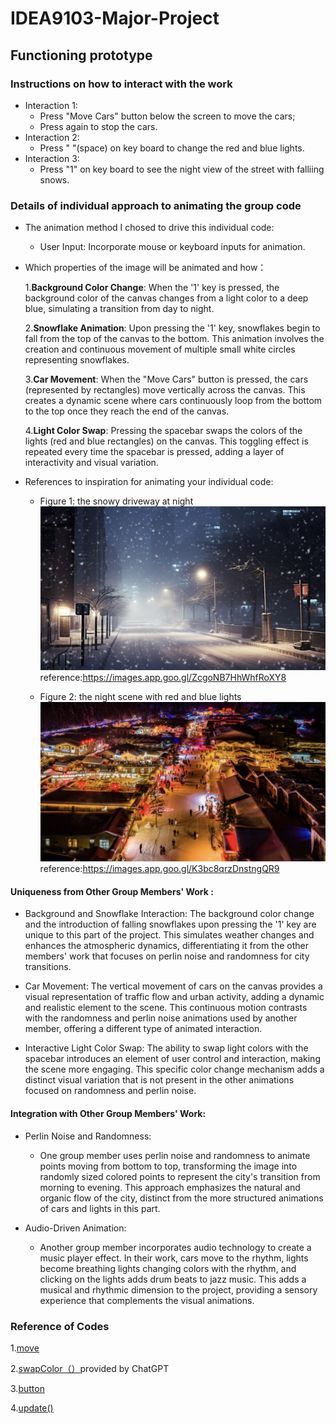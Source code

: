 # IDEA9103-Major-Project
## Functioning prototype
### Instructions on how to interact with the work
- Interaction 1:
  - Press "Move Cars" button below the screen to move the cars;
  - Press again to stop the cars.
- Interaction 2:
  - Press " "(space) on key board to change the red and blue lights.
- Interaction 3:
  - Press "1" on key board to see the night view of the street with falliing snows.
### Details of individual approach to animating the group code
- The animation method I chosed to drive this individual code:
  - User Input: Incorporate mouse or keyboard inputs for animation.
- Which properties of the image will be animated and how：

  1.**Background Color Change**:
  When the '1' key is pressed, the background color of the canvas changes from a light color to a deep blue, simulating a transition from day to night.

  2.**Snowflake Animation**:
  Upon pressing the '1' key, snowflakes begin to fall from the top of the canvas to the bottom. This animation involves the creation and continuous movement of multiple small white circles representing snowflakes.

  3.**Car Movement**:
  When the "Move Cars" button is pressed, the cars (represented by rectangles) move vertically across the canvas. This creates a dynamic scene where cars continuously loop from the bottom to the top once they reach the end of the canvas.

  4.**Light Color Swap**:
  Pressing the spacebar swaps the colors of the lights (red and blue rectangles) on the canvas. This toggling effect is repeated every time the spacebar is pressed, adding a layer of interactivity and visual variation.



- References to inspiration for animating your individual code:
  - Figure 1: the snowy driveway at night
  ![An image of the snowy driveway at night](images/image1.jpeg)
  reference:https://images.app.goo.gl/ZcgoNB7HhWhfRoXY8

  - Figure 2: the night scene with red and blue lights
  ![An image of the night scene with red and blue lights ](images/image2.jpeg)
  reference:https://images.app.goo.gl/K3bc8qrzDnstngQR9

 #### Uniqueness from Other Group Members' Work :
- Background and Snowflake Interaction:
The background color change and the introduction of falling snowflakes upon pressing the '1' key are unique to this part of the project. This simulates weather changes and enhances the atmospheric dynamics, differentiating it from the other members' work that focuses on perlin noise and randomness for city transitions.

- Car Movement:
The vertical movement of cars on the canvas provides a visual representation of traffic flow and urban activity, adding a dynamic and realistic element to the scene. This continuous motion contrasts with the randomness and perlin noise animations used by another member, offering a different type of animated interaction.

- Interactive Light Color Swap:
The ability to swap light colors with the spacebar introduces an element of user control and interaction, making the scene more engaging. This specific color change mechanism adds a distinct visual variation that is not present in the other animations focused on randomness and perlin noise.

#### Integration with Other Group Members' Work:
- Perlin Noise and Randomness:

  - One group member uses perlin noise and randomness to animate points moving from bottom to top, transforming the image into randomly sized colored points to represent the city's transition from morning to evening. This approach emphasizes the natural and organic flow of the city, distinct from the more structured animations of cars and lights in this part.

- Audio-Driven Animation:

  - Another group member incorporates audio technology to create a music player effect. In their work, cars move to the rhythm, lights become breathing lights changing colors with the rhythm, and clicking on the lights adds drum beats to jazz music. This adds a musical and rhythmic dimension to the project, providing a sensory experience that complements the visual animations.

### Reference of Codes

1.[move](https://p5js.org/reference/#/p5.Camera/move)

2.[swapColor（）](https://chatgpt.com)provided by ChatGPT

3.[button](https://p5js.org/reference/#/p5/createButton)

4.[update()](https://gamedev.stackexchange.com/questions/102534/how-to-create-a-update-function-in-java)
